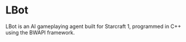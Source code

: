 # LBot

LBot is an AI gameplaying agent built for Starcraft 1, programmed in C++ using the BWAPI framework.
